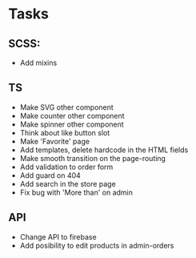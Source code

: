 # Tasks

## SCSS:
- Add mixins

## TS
- Make SVG other component
- Make counter other component
- Make spinner other component
- Think about like button slot
- Make 'Favorite' page
- Add templates, delete hardcode in the HTML fields
- Make smooth transition on the page-routing
- Add validation to order form
- Add guard on 404
- Add search in the store page
- Fix bug with 'More than' on admin

## API
- Change API to firebase
- Add posibility to edit products in admin-orders
